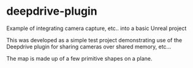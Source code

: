 # deepdrive-plugin
Example of integrating camera capture, etc.. into a basic Unreal project

This was developed as a simple test project demonstrating use of the Deepdrive plugin for sharing cameras over shared memory, etc...

The map is made up of a few primitive shapes on a plane.
